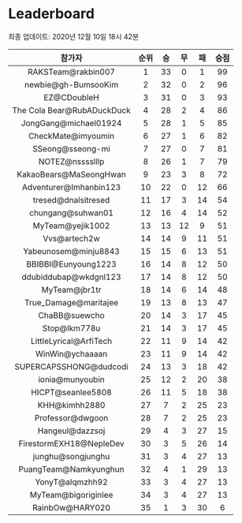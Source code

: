 # Leaderboard
최종 업데이트: 2020년 12월 10일 18시 42분




| 참가자 | 순위 | 승 | 무 | 패 | 승점 |
|:---:|:---:|:---:|:---:|:---:|:---:|
| RAKSTeam@rakbin007 | 1 | 33 | 0 | 1 | 99 |
| newbie@gh-BumsooKim | 2 | 32 | 0 | 2 | 96 |
| EZ@CDoubleH | 3 | 31 | 0 | 3 | 93 |
| The Cola Bear@RubADuckDuck | 4 | 28 | 2 | 4 | 86 |
| JongGang@michael01924 | 5 | 28 | 1 | 5 | 85 |
| CheckMate@imyoumin | 6 | 27 | 1 | 6 | 82 |
| SSeong@sseong-mi | 7 | 27 | 0 | 7 | 81 |
| NOTEZ@nsssslllp | 8 | 26 | 1 | 7 | 79 |
| KakaoBears@MaSeongHwan | 9 | 23 | 3 | 8 | 72 |
| Adventurer@Imhanbin123 | 10 | 22 | 0 | 12 | 66 |
| tresed@dnalsitresed | 11 | 17 | 3 | 14 | 54 |
| chungang@suhwan01 | 12 | 16 | 4 | 14 | 52 |
| MyTeam@yejik1002 | 13 | 13 | 12 | 9 | 51 |
| Vvs@artech2w | 14 | 14 | 9 | 11 | 51 |
| Yabeunosem@minju8843 | 15 | 15 | 6 | 13 | 51 |
| BBIBBI@Eunyoung1223 | 16 | 14 | 8 | 12 | 50 |
| ddubiddubap@wkdgnl123 | 17 | 14 | 8 | 12 | 50 |
| MyTeam@jbr1tr | 18 | 14 | 6 | 14 | 48 |
| True_Damage@maritajee | 19 | 13 | 8 | 13 | 47 |
| ChaBB@suewcho | 20 | 14 | 3 | 17 | 45 |
| Stop@lkm778u | 21 | 14 | 3 | 17 | 45 |
| LittleLyrical@ArfiTech | 22 | 11 | 9 | 14 | 42 |
| WinWin@ychaaaan | 23 | 11 | 9 | 14 | 42 |
| SUPERCAPSSHONG@dudcodi | 24 | 13 | 3 | 18 | 42 |
| ionia@munyoubin | 25 | 12 | 2 | 20 | 38 |
| HICPT@seanlee5808 | 26 | 11 | 5 | 18 | 38 |
| KHH@kimhh2880 | 27 | 7 | 2 | 25 | 23 |
| Professor@dwgoon | 28 | 7 | 2 | 25 | 23 |
| Hangeul@dazzsoj | 29 | 4 | 3 | 27 | 15 |
| FirestormEXH18@NepleDev | 30 | 3 | 5 | 26 | 14 |
| junghu@songjunghu | 31 | 3 | 4 | 27 | 13 |
| PuangTeam@Namkyunghun | 32 | 4 | 1 | 29 | 13 |
| YonyT@alqmzhh92 | 33 | 3 | 4 | 27 | 13 |
| MyTeam@bigoriginlee | 34 | 3 | 4 | 27 | 13 |
| RainbOw@HARY020 | 35 | 1 | 3 | 30 | 6 |